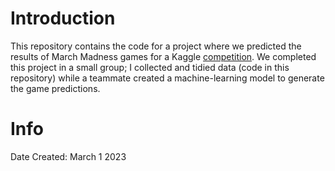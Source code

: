 # Introduction

This repository contains the code for a project where we predicted the results of March Madness games for a Kaggle [competition](https://www.kaggle.com/competitions/march-machine-learning-mania-2023/overview). We completed this project in a small group; I collected and tidied data (code in this repository) while a teammate created a machine-learning model to generate the game predictions. 


# Info

Date Created: March 1 2023
